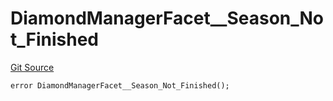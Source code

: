 # DiamondManagerFacet__Season_Not_Finished
[Git Source](https://github.com/VaporFi/liquid-staking/blob/4b4d0d561b5718174cc348f0e7fc8a94c51e2caa/src/facets/DiamondManagerFacet.sol)


```solidity
error DiamondManagerFacet__Season_Not_Finished();
```


